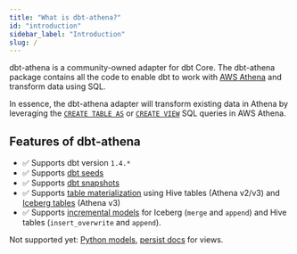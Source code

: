 ```yaml
---
title: "What is dbt-athena?"
id: "introduction"
sidebar_label: "Introduction"
slug: /
---
```


dbt-athena is a community-owned adapter for dbt Core. The dbt-athena package contains all the code to enable dbt to work with [AWS Athena](https://aws.amazon.com/athena/) and transform data using SQL.

In essence, the dbt-athena adapter will transform existing data in Athena by leveraging the [`CREATE TABLE AS`](https://docs.aws.amazon.com/athena/latest/ug/create-table-as.html) or [`CREATE VIEW`](https://docs.aws.amazon.com/athena/latest/ug/create-view.html) SQL queries in AWS Athena.

## Features of dbt-athena

- ✅ Supports dbt version `1.4.*`
- ✅ Supports [dbt seeds](https://docs.getdbt.com/docs/building-a-dbt-project/seeds)
- ✅ Supports [dbt snapshots](https://docs.getdbt.com/docs/build/snapshots)
- ✅ Supports [table materialization](https://docs.getdbt.com/docs/build/materializations#table) using Hive tables (Athena v2/v3) and [Iceberg tables](https://docs.aws.amazon.com/athena/latest/ug/querying-iceberg.html) (Athena v3)
- ✅ Supports [incremental models](https://docs.getdbt.com/docs/build/incremental-models) for Iceberg (`merge` and `append`) and Hive tables (`insert_overwrite` and `append`).

Not supported yet: [Python models](https://docs.getdbt.com/docs/build/python-models#configuring-python-models), [persist docs](https://docs.getdbt.com/reference/resource-configs/persist_docs) for views.
